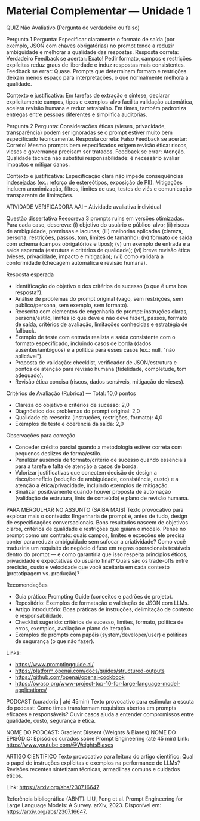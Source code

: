 # Material Complementar — Unidade 1

QUIZ Não Avaliativo (Pergunta de verdadeiro ou falso)

Pergunta 1
Pergunta: Especificar claramente o formato de saída (por exemplo, JSON com chaves obrigatórias) no prompt tende a reduzir ambiguidade e melhorar a qualidade das respostas.
Resposta correta: Verdadeiro
Feedback se acertar: Exato! Pedir formato, campos e restrições explícitas reduz graus de liberdade e induz respostas mais consistentes.
Feedback se errar: Quase. Prompts que determinam formato e restrições deixam menos espaço para interpretações, o que normalmente melhora a qualidade.

Contexto e justificativa: Em tarefas de extração e síntese, declarar explicitamente campos, tipos e exemplos-alvo facilita validação automática, acelera revisão humana e reduz retrabalho. Em times, também padroniza entregas entre pessoas diferentes e simplifica auditorias.

Pergunta 2
Pergunta: Considerações éticas (vieses, privacidade, transparência) podem ser ignoradas se o prompt estiver muito bem especificado tecnicamente.
Resposta correta: Falso
Feedback se acertar: Correto! Mesmo prompts bem especificados exigem revisão ética: riscos, vieses e governança precisam ser tratados.
Feedback se errar: Atenção. Qualidade técnica não substitui responsabilidade: é necessário avaliar impactos e mitigar danos.

Contexto e justificativa: Especificação clara não impede consequências indesejadas (ex.: reforço de estereótipos, exposição de PII). Mitigações incluem anonimização, filtros, limites de uso, testes de viés e comunicação transparente de limitações.

ATIVIDADE VERIFICADORA
AAI – Atividade avaliativa individual

Questão dissertativa
Reescreva 3 prompts ruins em versões otimizadas. Para cada caso, descreva: (i) objetivo do usuário e público-alvo; (ii) riscos de ambiguidade, premissas e lacunas; (iii) melhorias aplicadas (clareza, persona, restrições, passos, tom, limites de tamanho); (iv) formato de saída com schema (campos obrigatórios e tipos); (v) um exemplo de entrada e a saída esperada (estrutura e critérios de qualidade); (vi) breve revisão ética (vieses, privacidade, impacto e mitigação); (vii) como validará a conformidade (checagem automática e revisão humana).

Resposta esperada
- Identificação do objetivo e dos critérios de sucesso (o que é uma boa resposta?).
- Análise de problemas do prompt original (vago, sem restrições, sem público/persona, sem exemplo, sem formato).
- Reescrita com elementos de engenharia de prompt: instruções claras, persona/estilo, limites (o que deve e não deve fazer), passos, formato de saída, critérios de avaliação, limitações conhecidas e estratégia de fallback.
- Exemplo de teste com entrada realista e saída consistente com o formato especificado, incluindo casos de borda (dados ausentes/ambíguos) e a política para esses casos (ex.: null, "não aplicável").
- Proposta de validação: checklist, verificador de JSON/estrutura e pontos de atenção para revisão humana (fidelidade, completude, tom adequado).
- Revisão ética concisa (riscos, dados sensíveis, mitigação de vieses).

Critérios de Avaliação (Rubrica) — Total: 10,0 pontos
- Clareza do objetivo e critérios de sucesso: 2,0
- Diagnóstico dos problemas do prompt original: 2,0
- Qualidade da reescrita (instruções, restrições, formato): 4,0
- Exemplos de teste e coerência da saída: 2,0

Observações para correção
- Conceder crédito parcial quando a metodologia estiver correta com pequenos deslizes de forma/estilo.
- Penalizar ausência de formato/critério de sucesso quando essenciais para a tarefa e falta de atenção a casos de borda.
- Valorizar justificativas que conectem decisão de design a risco/benefício (redução de ambiguidade, consistência, custo) e a atenção a ética/privacidade, incluindo exemplos de mitigação.
- Sinalizar positivamente quando houver proposta de automação (validação de estrutura, lints de conteúdo) e plano de revisão humana.

PARA MERGULHAR NO ASSUNTO (SAIBA MAIS)
Texto provocativo para explorar mais o conteúdo:
Engenharia de prompt é, antes de tudo, design de especificações conversacionais. Bons resultados nascem de objetivos claros, critérios de qualidade e restrições que guiam o modelo. Pense no prompt como um contrato: quais campos, limites e exceções ele precisa conter para reduzir ambiguidade sem sufocar a criatividade? Como você traduziria um requisito de negócio difuso em regras operacionais testáveis dentro do prompt — e como garantiria que isso respeita princípios éticos, privacidade e expectativas do usuário final? Quais são os trade-offs entre precisão, custo e velocidade que você aceitaria em cada contexto (prototipagem vs. produção)?

Recomendações
- Guia prático: Prompting Guide (conceitos e padrões de projeto).
- Repositório: Exemplos de formatação e validação de JSON com LLMs.
- Artigo introdutório: Boas práticas de instruções, delimitação de contexto e responsabilidade.
- Checklist sugerido: critérios de sucesso, limites, formato, política de erros, exemplos, avaliação e plano de iteração.
- Exemplos de prompts com papéis (system/developer/user) e políticas de segurança (o que não fazer).

Links:
- https://www.promptingguide.ai/
- https://platform.openai.com/docs/guides/structured-outputs
- https://github.com/openai/openai-cookbook
- https://owasp.org/www-project-top-10-for-large-language-model-applications/

PODCAST (curadoria | até 45min)
Texto provocativo para estimular a escuta do podcast:
Como times transformam requisitos abertos em prompts eficazes e responsáveis? Ouvir casos ajuda a entender compromissos entre qualidade, custo, segurança e ética.

NOME DO PODCAST: Gradient Dissent (Weights & Biases)
NOME DO EPISÓDIO: Episódios curados sobre Prompt Engineering (até 45 min)
Link: https://www.youtube.com/@WeightsBiases

ARTIGO CIENTÍFICO
Texto provocativo para leitura do artigo científico:
Qual o papel de instruções explícitas e exemplos na performance de LLMs? Revisões recentes sintetizam técnicas, armadilhas comuns e cuidados éticos.

Link:
https://arxiv.org/abs/2307.16647

Referência bibliográfica (ABNT):
LIU, Peng et al. Prompt Engineering for Large Language Models: A Survey. arXiv, 2023. Disponível em: https://arxiv.org/abs/2307.16647.
